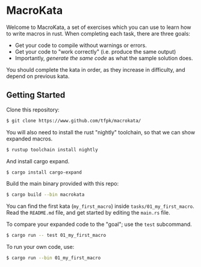 # MacroKata

Welcome to MacroKata, a set of exercises which you can use to learn how to write
macros in rust. When completing each task, there are three goals:

 - Get your code to compile without warnings or errors.
 - Get your code to "work correctly" (i.e. produce the same output)
 - Importantly, *generate the same code* as what the sample solution does.

You should complete the kata in order, as they increase in
difficulty, and depend on previous kata. 

## Getting Started

Clone this repository:

``` sh
$ git clone https://www.github.com/tfpk/macrokata/
```

You will also need to install the rust "nightly" toolchain, so that we can show
expanded macros.

``` sh
$ rustup toolchain install nightly
```

And install cargo expand.

``` sh
$ cargo install cargo-expand
```

Build the main binary provided with this repo:

``` sh
$ cargo build --bin macrokata
```

You can find the first kata (`my_first_macro`) inside `tasks/01_my_first_macro`.
Read the `README.md` file, and get started by editing the `main.rs` file.

To compare your expanded code to the "goal"; use the `test` subcommand.

``` sh
$ cargo run -- test 01_my_first_macro
```

To run your own code, use:

``` sh
$ cargo run --bin 01_my_first_macro
```

